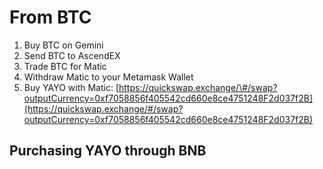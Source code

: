 # From BTC

1. Buy BTC on Gemini
2. Send BTC to AscendEX
3. Trade BTC for Matic
4. Withdraw Matic to your Metamask Wallet
5.  Buy YAYO with Matic: [https://quickswap.exchange/\#/swap?outputCurrency=0xf7058856f405542cd660e8ce4751248F2d037f2B](https://quickswap.exchange/#/swap?outputCurrency=0xf7058856f405542cd660e8ce4751248F2d037f2B)

## Purchasing YAYO through BNB

